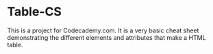 # Table-CS 

This is a project for Codecademy.com. It is a very basic cheat sheet demonstrating the different elements and attributes that make a HTML table.

